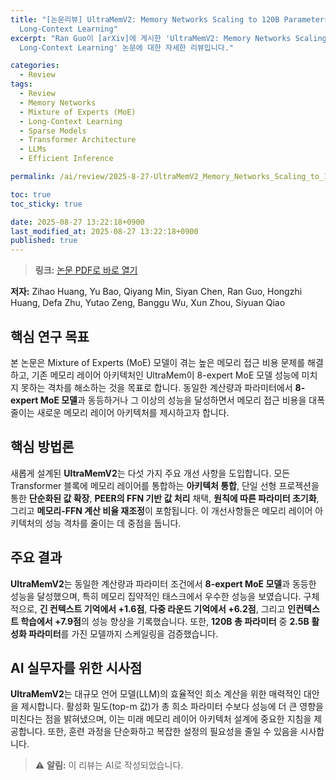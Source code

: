```yaml
---
title: "[논문리뷰] UltraMemV2: Memory Networks Scaling to 120B Parameters with Superior
  Long-Context Learning"
excerpt: "Ran Guo이 [arXiv]에 게시한 'UltraMemV2: Memory Networks Scaling to 120B Parameters with Superior
  Long-Context Learning' 논문에 대한 자세한 리뷰입니다."

categories:
  - Review
tags:
  - Review
  - Memory Networks
  - Mixture of Experts (MoE)
  - Long-Context Learning
  - Sparse Models
  - Transformer Architecture
  - LLMs
  - Efficient Inference

permalink: /ai/review/2025-8-27-UltraMemV2_Memory_Networks_Scaling_to_120B_Parameters_with_Superior_Long-Context_Learning/

toc: true
toc_sticky: true

date: 2025-08-27 13:22:18+0900
last_modified_at: 2025-08-27 13:22:18+0900
published: true
---
```

> **링크:** [논문 PDF로 바로 열기](https://arxiv.org/abs/2508.18756)

**저자:** Zihao Huang, Yu Bao, Qiyang Min, Siyan Chen, Ran Guo, Hongzhi Huang, Defa Zhu, Yutao Zeng, Banggu Wu, Xun Zhou, Siyuan Qiao



## 핵심 연구 목표
본 논문은 Mixture of Experts (MoE) 모델이 겪는 높은 메모리 접근 비용 문제를 해결하고, 기존 메모리 레이어 아키텍처인 UltraMem이 8-expert MoE 모델 성능에 미치지 못하는 격차를 해소하는 것을 목표로 합니다. 동일한 계산량과 파라미터에서 **8-expert MoE 모델**과 동등하거나 그 이상의 성능을 달성하면서 메모리 접근 비용을 대폭 줄이는 새로운 메모리 레이어 아키텍처를 제시하고자 합니다.

## 핵심 방법론
새롭게 설계된 **UltraMemV2**는 다섯 가지 주요 개선 사항을 도입합니다. 모든 Transformer 블록에 메모리 레이어를 통합하는 **아키텍처 통합**, 단일 선형 프로젝션을 통한 **단순화된 값 확장**, **PEER의 FFN 기반 값 처리** 채택, **원칙에 따른 파라미터 초기화**, 그리고 **메모리-FFN 계산 비율 재조정**이 포함됩니다. 이 개선사항들은 메모리 레이어 아키텍처의 성능 격차를 줄이는 데 중점을 둡니다.

## 주요 결과
**UltraMemV2**는 동일한 계산량과 파라미터 조건에서 **8-expert MoE 모델**과 동등한 성능을 달성했으며, 특히 메모리 집약적인 태스크에서 우수한 성능을 보였습니다. 구체적으로, **긴 컨텍스트 기억에서 +1.6점**, **다중 라운드 기억에서 +6.2점**, 그리고 **인컨텍스트 학습에서 +7.9점**의 성능 향상을 기록했습니다. 또한, **120B 총 파라미터** 중 **2.5B 활성화 파라미터**를 가진 모델까지 스케일링을 검증했습니다.

## AI 실무자를 위한 시사점
**UltraMemV2**는 대규모 언어 모델(LLM)의 효율적인 희소 계산을 위한 매력적인 대안을 제시합니다. 활성화 밀도(top-m 값)가 총 희소 파라미터 수보다 성능에 더 큰 영향을 미친다는 점을 밝혀냈으며, 이는 미래 메모리 레이어 아키텍처 설계에 중요한 지침을 제공합니다. 또한, 훈련 과정을 단순화하고 복잡한 설정의 필요성을 줄일 수 있음을 시사합니다.

> ⚠️ **알림:** 이 리뷰는 AI로 작성되었습니다.